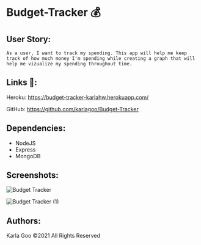 # Budget-Tracker 💰
## User Story:
```
As a user, I want to track my spending. This app will help me keep track of how much money I'm spending while creating a graph that will help me vizualize my spending throughout time.
```
## Links 🔗:
Heroku: https://budget-tracker-karlahw.herokuapp.com/

GitHub: https://github.com/karlagoo/Budget-Tracker

## Dependencies:

* NodeJS
* Express
* MongoDB

## Screenshots:
![Budget Tracker](https://user-images.githubusercontent.com/84356242/138534753-6b048d5d-29ef-48d7-af00-5e08c70784ab.png)

![Budget Tracker (1)](https://user-images.githubusercontent.com/84356242/138534885-3aa3b791-5f2f-4403-891d-13f4f7599c7a.png)

## Authors:
 Karla Goo ©2021 All Rights Reserved